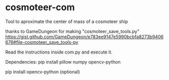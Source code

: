 # cosmoteer-com

Tool to aproximate the center of mass of a cosmoteer ship

thanks to GameDungeon for making "cosmoteer_save_tools.py" https://gist.github.com/GameDungeon/e783ee9147e5990bcbfa8273b9406676#file-cosmoteer_save_tools-py

Read the instructions inside com.py and execute it.

Dependencies:
pip install pillow numpy opencv-python

pip install opencv-python (optional)
